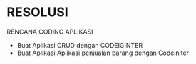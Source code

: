 # RESOLUSI
RENCANA CODING APLIKASI
- Buat Aplikasi CRUD dengan CODEIGINTER
- Buat Aplikasi Aplikasi penjualan barang dengan Codeiniter
